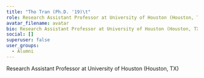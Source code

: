 ```yaml
---
title: "Tho Tran (Ph.D. '19)\t"
role: Research Assistant Professor at University of Houston (Houston, TX)
avatar_filename: avatar
bio: Research Assistant Professor at University of Houston (Houston, TX)
social: []
superuser: false
user_groups:
  - Alumni
---
```

Research Assistant Professor at University of Houston (Houston, TX)
